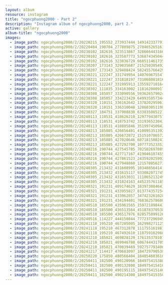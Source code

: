 ```yaml
---
layout: album
resource: instagram
title: "ngocphuong2000 - Part 2"
description: "Instagram album of ngocphuong2000, part 2."
active: gallery
album-title: "ngocphuong2000"
images:
  - image_path: ngocphuong2000/2/20220215_195552_273937444_1491423377919748_9216841468220440582_n.jpg
  - image_path: ngocphuong2000/2/20220404_190704_277809875_270465265161484_1468173371993725573_n.jpg
  - image_path: ngocphuong2000/2/20230102_182616_323513867_3286664431663954_2249837751912796086_n.jpg
  - image_path: ngocphuong2000/2/20230102_182616_323587773_536874345044696_8874136006481444766_n.jpg
  - image_path: ngocphuong2000/2/20230102_182616_323836729_668511461735630_3191172123508093113_n.jpg
  - image_path: ngocphuong2000/2/20230207_173143_329035687_2152503854924784_1026782100664739809_n.jpg
  - image_path: ngocphuong2000/2/20230207_173143_329408424_5824557664298903_5597303681358822412_n.jpg
  - image_path: ngocphuong2000/2/20230221_122247_331749954_140769675547000_2704867513157130973_n.jpg
  - image_path: ngocphuong2000/2/20230221_122247_331818197_731068081816765_4585351872115344177_n.jpg
  - image_path: ngocphuong2000/2/20230221_122247_331995913_1355927101648896_4827972369729420078_n.jpg
  - image_path: ngocphuong2000/2/20230302_111835_334163002_1181620009170067_1932731585138452942_n.jpg
  - image_path: ngocphuong2000/2/20230308_185057_333090556_593626579024761_1831250089738819979_n.jpg
  - image_path: ngocphuong2000/2/20230308_185057_334223429_6499350573443456_8015693976870946886_n.jpg
  - image_path: ngocphuong2000/2/20230320_110151_336162642_1378202959612431_2673535319708535146_n.jpg
  - image_path: ngocphuong2000/2/20230320_110151_336310048_1286030511989997_7699841849180749063_n.jpg
  - image_path: ngocphuong2000/2/20230327_184751_337908838_633835085221084_2116883503231823535_n.jpg
  - image_path: ngocphuong2000/2/20240113_110531_418626210_1297794307579443_3682509866668396057_n.jpg
  - image_path: ngocphuong2000/2/20240113_110531_418753742_331936523043808_4233704475980898102_n.jpg
  - image_path: ngocphuong2000/2/20240113_110531_418805846_351997450942841_1953929736308573428_n.jpg
  - image_path: ngocphuong2000/2/20240213_185805_426656401_410095351392255_9185845033047100703_n.jpg
  - image_path: ngocphuong2000/2/20240213_185805_426672872_1515107865720819_7543324279139382110_n.jpg
  - image_path: ngocphuong2000/2/20240213_185805_427020646_607181508243127_9214750091131448494_n.jpg
  - image_path: ngocphuong2000/2/20240213_185805_427292700_1077735233532387_5708800980523237634_n.jpg
  - image_path: ngocphuong2000/2/20240216_190744_427545785_7025026970899002_8042128757305391849_n.jpg
  - image_path: ngocphuong2000/2/20240216_190744_427717167_419046107455467_4350893460410660363_n.jpg
  - image_path: ngocphuong2000/2/20240216_190744_427861523_2435920259929597_1328890878212448523_n.jpg
  - image_path: ngocphuong2000/2/20240216_190744_427948860_1215780562733575_4694092745833141258_n.jpg
  - image_path: ngocphuong2000/2/20240305_213432_431608995_1034085641411309_4821571310270965921_n.jpg
  - image_path: ngocphuong2000/2/20240305_213432_431615117_933082071745159_5418119330663152270_n.jpg
  - image_path: ngocphuong2000/2/20240305_213432_431653031_1118652132498227_8448029514179236506_n.jpg
  - image_path: ngocphuong2000/2/20240305_213432_431824163_445235761185250_3199419492336377737_n.jpg
  - image_path: ngocphuong2000/2/20240321_191231_409174629_1839730846439439_8199835643757331414_n.jpg
  - image_path: ngocphuong2000/2/20240321_191231_433955827_813774357254741_533627155114032820_n.jpg
  - image_path: ngocphuong2000/2/20240321_191231_433962057_347423261028552_5491524007050399563_n.jpg
  - image_path: ngocphuong2000/2/20240321_191231_434194401_768362578600313_5074555823837291296_n.jpg
  - image_path: ngocphuong2000/2/20240510_185500_435961565_1597218984434492_3529726470078510447_n.jpg
  - image_path: ngocphuong2000/2/20240510_185500_436513564_451878370538484_7353195174652122600_n.jpg
  - image_path: ngocphuong2000/2/20240510_185500_436517976_828575099126181_3723855882727924793_n.jpg
  - image_path: ngocphuong2000/2/20240516_114227_444150844_7772372969491960_830614469616098349_n.jpg
  - image_path: ngocphuong2000/2/20241118_195210_467205005_1629982711257309_4677217284619694980_n.jpg
  - image_path: ngocphuong2000/2/20241118_195210_467312878_1117551619879838_5537216578419301946_n.jpg
  - image_path: ngocphuong2000/2/20241118_195210_467492610_1187591629680195_2220345545374430304_n.jpg
  - image_path: ngocphuong2000/2/20241210_185821_469828129_1761353781071084_8845376859760275852_n.jpg
  - image_path: ngocphuong2000/2/20241210_185821_469946788_606744431705535_2900598764705703434_n.jpg
  - image_path: ngocphuong2000/2/20241210_185821_470039469_592757793406853_9117628769601730344_n.jpg
  - image_path: ngocphuong2000/2/20241217_114417_470683097_18472979053065047_7955031804850329752_n.jpg
  - image_path: ngocphuong2000/2/20250220_175850_480566404_18485460361065047_6841865941380853316_n.jpg
  - image_path: ngocphuong2000/2/20250411_182500_490120966_18497541538065047_2895181472785598352_n.jpg
  - image_path: ngocphuong2000/2/20250411_182500_490132808_18497541541065047_549959786137616043_n.jpg
  - image_path: ngocphuong2000/2/20250411_182500_490195115_18497541514065047_6516254171765802313_n.jpg
  - image_path: ngocphuong2000/2/20250411_182500_490214308_18497541535065047_9021815417760786748_n.jpg
---
```

